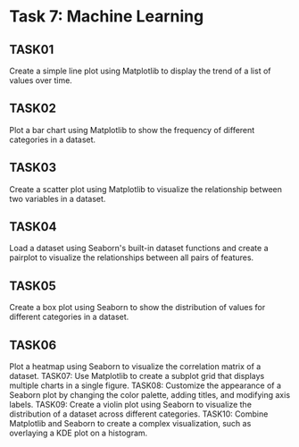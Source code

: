 # Task 7: Machine Learning
## TASK01
Create a simple line plot using Matplotlib to display the trend of a list of values over time.
## TASK02
Plot a bar chart using Matplotlib to show the frequency of different categories in a dataset.
## TASK03
Create a scatter plot using Matplotlib to visualize the relationship between two variables in a dataset.
## TASK04
Load a dataset using Seaborn's built-in dataset functions and create a pairplot to visualize the relationships between all pairs of features.
## TASK05
Create a box plot using Seaborn to show the distribution of values for different categories in a dataset.
## TASK06
Plot a heatmap using Seaborn to visualize the correlation matrix of a dataset.
TASK07: Use Matplotlib to create a subplot grid that displays multiple charts in a single figure.
TASK08: Customize the appearance of a Seaborn plot by changing the color palette, adding titles, and modifying axis labels.
TASK09: Create a violin plot using Seaborn to visualize the distribution of a dataset across different categories.
TASK10: Combine Matplotlib and Seaborn to create a complex visualization, such as overlaying a KDE plot on a histogram.

